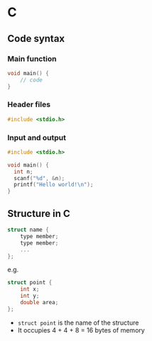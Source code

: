 # C

## Code syntax

### Main function

```c
void main() {
    // code
}
```

### Header files

```c
#include <stdio.h>
```

### Input and output

```c
#include <stdio.h>

void main() {
  int n;
  scanf("%d", &n);
  printf("Hello world!\n");
}
```

## Structure in C

```c
struct name {
    type member;
    type member;
    ...
};
```

e.g.

```c
struct point {
    int x;
    int y;
    double area;
};
```

- `struct point` is the name of the structure
- It occupies 4 + 4 + 8 = 16 bytes of memory
